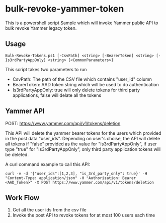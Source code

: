 # bulk-revoke-yammer-token
This is a powershell script Sample which will invoke Yammer public API to bulk revoke Yammer legacy token.

## Usage
```
Bulk-Revoke-Tokens.ps1 [-CsvPath] <string> [-BearerToken] <string> [-Is3rdPartyAppOnly] <string> [<CommonParameters>]
```
This script takes two parameters to run
* CsvPath: The path of the CSV file which contains "user_id" column
* BearerToken: AAD token string which will be used to do authentication
* Is3rdPartyAppOnly: true will only delete tokens for third party applications, false will delate all the tokens

## Yammer API
POST: https://www.yammer.com/api/v1/tokens/deletion 

This API will delete the yammer bearer tokens for the users which provided in the post data "user_ids". Depending on user's choise, the API will delete all tokens if "false" provided as the value for "Is3rdPartyAppOnly", if user type "true" for "Is3rdPartyAppOnly", only third party application tokens will be deleted.

A curl command example to call this API:
```
curl -v -d '{"user_ids":[1,2,3], "is_3rd_party_only": true}' -H "Content-Type: application/json" -H "Authorization: Bearer <AAD_Token>" -X POST https://www.yammer.com/api/v1/tokens/deletion
```

## Work Flow
1. Get all the user ids from the csv file
2. Invoke the post API to revoke tokens for at most 100 users each time
